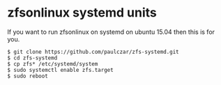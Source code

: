 # zfsonlinux systemd units

If you want to run zfsonlinux on systemd on ubuntu 15.04 then this is for you.

```
$ git clone https://github.com/paulczar/zfs-systemd.git
$ cd zfs-systemd
$ cp zfs* /etc/systemd/system
$ sudo systemctl enable zfs.target
$ sudo reboot
```

